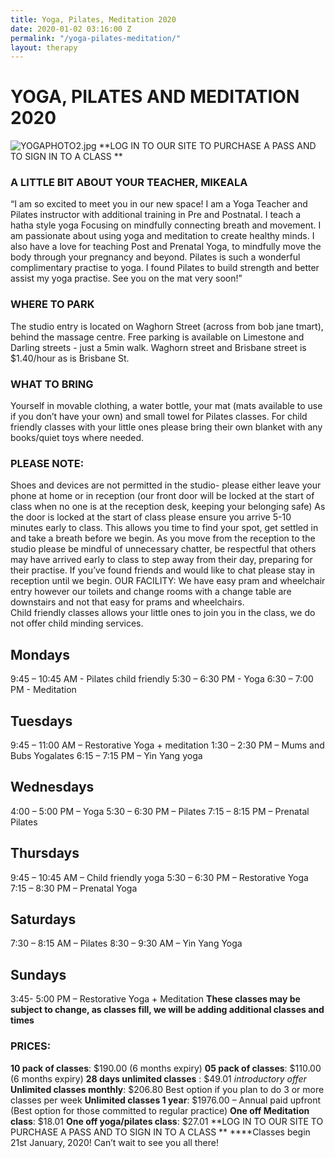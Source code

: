 ```yaml
---
title: Yoga, Pilates, Meditation 2020
date: 2020-01-02 03:16:00 Z
permalink: "/yoga-pilates-meditation/"
layout: therapy
---
```


# YOGA, PILATES AND MEDITATION 2020
![YOGAPHOTO2.jpg](/uploads/YOGAPHOTO2.jpg)
**LOG IN TO OUR SITE TO PURCHASE A PASS AND TO SIGN IN TO A CLASS
**
### A LITTLE BIT ABOUT YOUR TEACHER, MIKEALA
“I am so excited to meet you in our new space! 
I am a Yoga Teacher and Pilates instructor with additional training in Pre and Postnatal. I teach a hatha style yoga Focusing on mindfully connecting breath and movement. I am passionate about using yoga and meditation to create healthy minds.
I also have a love for teaching Post and Prenatal Yoga, to mindfully move the body through your pregnancy and beyond.
Pilates is such a wonderful complimentary practise to yoga. I found Pilates to build strength and better assist my yoga practise. See you on the mat very soon!”

### WHERE TO PARK
The studio entry is located on Waghorn Street (across from bob jane tmart), behind the massage centre. 
Free parking is available on Limestone and Darling streets - just a 5min walk. Waghorn street and Brisbane street is $1.40/hour as is Brisbane St.

### WHAT TO BRING
Yourself in movable clothing, a water bottle, your mat (mats available to use if you don’t have your own) and small towel for Pilates classes.
For child friendly classes with your little ones please bring their own blanket with any books/quiet toys where needed.

### PLEASE NOTE:
Shoes and devices are not permitted in the studio- please either leave your phone at home or in reception (our front door will be locked at the start of class when no one is at the reception desk, keeping your belonging safe) 
As the door is locked at the start of class please ensure you arrive 5-10 minutes early to class. This allows you time to find your spot, get settled in and take a breath before we begin. 
As you move from the reception to the studio please be mindful of unnecessary chatter, be respectful that others may have arrived early to class to step away from their day, preparing for their practise. If you’ve found friends and would like to chat please stay in reception until we begin. 
OUR FACILITY:
We have easy pram and wheelchair entry however our toilets and change rooms with a change table are downstairs and not that easy for prams and wheelchairs.  
Child friendly classes allows your little ones to join you in the class, we do not offer child minding services.

## Mondays
9:45 – 10:45 AM - Pilates child friendly
5:30 – 6:30 PM - Yoga
6:30 – 7:00 PM - Meditation
## Tuesdays
9:45 – 11:00 AM – Restorative Yoga + meditation
1:30 – 2:30 PM – Mums and Bubs Yogalates
6:15 – 7:15 PM – Yin Yang yoga
## Wednesdays
4:00 – 5:00 PM – Yoga
5:30 – 6:30 PM – Pilates
7:15 – 8:15 PM – Prenatal Pilates
## Thursdays
9:45 – 10:45 AM – Child friendly yoga
5:30 – 6:30 PM – Restorative Yoga
7:15 – 8:30 PM – Prenatal Yoga
## Saturdays
7:30 – 8:15 AM – Pilates
8:30 – 9:30 AM – Yin Yang Yoga
## Sundays
3:45- 5:00 PM – Restorative Yoga + Meditation
**These classes may be subject to change, as classes fill, we will be adding additional classes and times**

### PRICES: 
**10 pack of classes**: $190.00 (6 months expiry)
**05 pack of classes**: $110.00 (6 months expiry)
**28 days unlimited classes** : $49.01 *introductory offer*
**Unlimited classes monthly**: $206.80 Best option if you plan to do 3 or more classes per week 
**Unlimited classes 1 year**: $1976.00 – Annual paid upfront (Best option for those committed to regular practice) 
**One off Meditation class**: $18.01
**One off yoga/pilates class**: $27.01
**LOG IN TO OUR SITE TO PURCHASE A PASS AND TO SIGN IN TO A CLASS
**
****Classes begin 21st January, 2020! Can’t wait to see you all there!